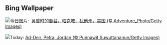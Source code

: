 ## Bing Wallpaper
![](https://www.bing.com/th?id=OHR.DeerValley_ZH-CN6029262704_UHD.jpg&w=1000)今日图片: &nbsp;[黄昏时的鹿谷，帕克城，犹他州，美国 (© Adventure_Photo/Getty Images)](https://www.bing.com/th?id=OHR.DeerValley_ZH-CN6029262704_UHD.jpg)
<br><br/>
![](https://www.bing.com/th?id=OHR.PetraMonastery_EN-US1834130511_UHD.jpg&w=1000)Today: [Ad-Deir, Petra, Jordan (© Punnawit Suwuttananun/Getty Images)](https://www.bing.com/th?id=OHR.PetraMonastery_EN-US1834130511_UHD.jpg)
<br><br/>
